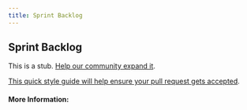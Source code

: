 ```yaml
---
title: Sprint Backlog
---
```


## Sprint Backlog

This is a stub. [Help our community expand it](https://github.com/freeCodeCamp/guide-articles/tree/master/articles/Agile/Sprint-Backlog/index.md).

[This quick style guide will help ensure your pull request gets accepted](https://github.com/freeCodeCamp/guide-articles/blob/master/README.md).

<!-- The article goes here, in GitHub-flavored Markdown. Feel free to add YouTube videos, images, and CodePen/JSBin embeds  -->

#### More Information:
<!-- Please add any articles you think might be helpful to read before writing the article -->


